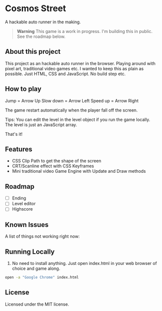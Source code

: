 # Cosmos Street

A hackable auto runner in the making.

> **Warning**
> This game is a work in progress. I'm building this in public.
> See the roadmap below.

## About this project

This project as an hackable auto runner in the browser. Playing around with pixel art, traditional video games etc. I wanted to keep this as plain as possible. Just HTML, CSS and JavaScript. No build step etc.

## How to play

Jump = Arrow Up
Slow down = Arrow Left
Speed up = Arrow Right

The game restart automatically when the player fall off the screen.

Tips: You can edit the level in the level object if you run the game locally. The level is just an JavaScript array.

That's it!

## Features

- CSS Clip Path to get the shape of the screen
- CRT/Scanline effect with CSS Keyframes
- Mini traditional video Game Engine with Update and Draw methods

## Roadmap

- [ ] Ending
- [ ] Level editor
- [ ] Highscore

## Known Issues

A list of things not working right now:

## Running Locally

1. No need to install anything. Just open index.html in your web browser of choice and game along.

```sh
open -a "Google Chrome" index.html
```

## License

Licensed under the MIT license.
